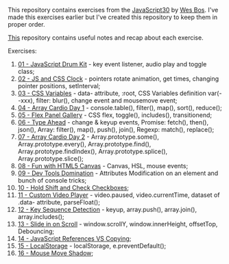 This repository contains exercises from the [JavaScript30](https://javascript30.com/) by [Wes Bos](https://github.com/wesbos).
I've made this exercises earlier but I've created this repository to keep them in proper order.

[This](https://github.com/amelieyeh/JS30) repository contains useful notes and recap about each exercise.

Exercises:
1. [01 - JavaScript Drum Kit](https://github.com/ag-vectivus/JavaScript30-exercises/tree/master/01%20-%20JavaScript%20Drum%20Kit) - key event listener, audio play and toggle class;
2. [02 - JS and CSS Clock](https://github.com/ag-vectivus/JavaScript30-exercises/tree/master/02%20-%20JS%20and%20CSS%20Clock) - pointers rotate animation, get times, changing pointer positions, setInterval;
3. [03 - CSS Variables](https://github.com/ag-vectivus/JavaScript30-exercises/tree/master/03%20-%20CSS%20Variables) - data- attribute, :root, CSS Variables definition var(--xxx), filter: blur(), change event and mousemove event;
4. [04 - Array Cardio Day 1](https://github.com/ag-vectivus/JavaScript30-exercises/tree/master/04%20-%20Array%20Cardio%20Day%201) - console.table(), filter(), map(), sort(), reduce();
5. [05 - Flex Panel Gallery](https://github.com/ag-vectivus/JavaScript30-exercises/tree/master/05%20-%20Flex%20Panel%20Gallery) - CSS flex, toggle(), includes(), transitionend;
6. [06 - Type Ahead](https://github.com/ag-vectivus/JavaScript30-exercises/tree/master/06%20-%20Type%20Ahead) - change & keyup events, Promise: fetch(), then(), json(), Array: filter(), map(), push(), join(), Regexp: match(), replace();
7. [07 - Array Cardio Day 2](https://github.com/ag-vectivus/JavaScript30-exercises/tree/master/07%20-%20Array%20Cardio%20Day%202) - Array.prototype.some(), Array.prototype.every(), Array.prototype.find(), Array.prototype.findIndex(), Array.prototype.splice(), Array.prototype.slice();
8. [08 - Fun with HTML5 Canvas](https://github.com/ag-vectivus/JavaScript30-exercises/tree/master/08%20-%20Fun%20with%20HTML5%20Canvas) - Canvas, HSL, mouse events;
9. [09 - Dev Tools Domination](https://github.com/ag-vectivus/JavaScript30-exercises/tree/master/09%20-%20Dev%20Tools%20Domination) - Attributes Modification on an element and bunch of console tricks;
10. [10 - Hold Shift and Check Checkboxes](https://github.com/ag-vectivus/JavaScript30-exercises/tree/master/10%20-%20Hold%20Shift%20and%20Check%20Checkboxes);
11. [11 - Custom Video Player](https://github.com/ag-vectivus/JavaScript30-exercises/tree/master/11%20-%20Custom%20Video%20Player) - video.paused, video.currentTime, dataset of .data- attribute, parseFloat();
12. [12 - Key Sequence Detection](https://github.com/ag-vectivus/JavaScript30-exercises/tree/master/12%20-%20Key%20Sequence%20Detection) - keyup, array.push(), array.join(), array.includes();
13. [13 - Slide in on Scroll](https://github.com/ag-vectivus/JavaScript30-exercises/tree/master/13%20-%20Slide%20in%20on%20Scroll) - window.scrollY, window.innerHeight, offsetTop, Debouncing;
14. [14 - JavaScript References VS Copying](https://github.com/ag-vectivus/JavaScript30-exercises/tree/master/14%20-%20JavaScript%20References%20VS%20Copying);
15. [15 - LocalStorage](https://github.com/ag-vectivus/JavaScript30-exercises/tree/master/15%20-%20LocalStorage) - localStorage, e.preventDefault();
16. [16 - Mouse Move Shadow](https://github.com/ag-vectivus/JavaScript30-exercises/tree/master/16%20-%20Mouse%20Move%20Shadow);